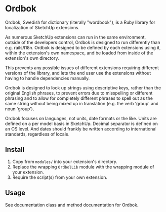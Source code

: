 # Ordbok

Ordbok, Swedish for dictionary (literally "wordbook"), is a Ruby library for
localization of SketchUp extensions.

As numerous SketchUp extensions can run in the same environment, outside of the
developers control, Ordbok is designed to run differently than e.g. rails/l18n.
Ordbok is designed to be defined by each extensions using it, within the
extension's own namespace, and be loaded from inside of the extension's own
directory.

This prevents any possible issues of different extensions requiring different
versions of the library, and lets the end user use the extensions without having
to handle dependencies manually.

Ordbok is designed to look up strings using descriptive keys, rather than
the original English phrases, to prevent errors due to misspelling or different
phrasing and to allow for completely different phrases to spell out as the same
string without being mixed up in translation (e.g. the verb 'group' and noun
'group').

Ordbok focuses on languages, not units, date formats or the like. Units are
defined on a per model basis in SketchUp. Decimal separator is defined on an OS
level. And dates should frankly be written according to international standards,
regardless of locale.

## Install

1. Copy from ``modules/`` into your extension's directory.
2. Replace the wrapping ``OrdbolLib`` module with the wrapping module of your
extension.
3. Require the script(s) from your own extension.

## Usage

See documentation class and method documentation for Ordbok.
